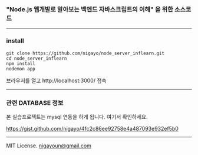 ### "Node.js 웹개발로 알아보는 백엔드 자바스크립트의 이해" 을 위한 소스코드

---

### install

```shell
git clone https://github.com/nigayo/node_server_inflearn.git
cd node_server_inflearn
npm install
nodemon app
```

브라우저를 열고 http://localhost:3000/ 접속

---

### 관련 DATABASE 정보
본 실습프로젝트는 mysql 연동을 하게 됩니다.
여기서 확인하세요.

https://gist.github.com/nigayo/4fc2c86ee92758e4a487093e932ef5b0


---
MIT License.
nigayoun@gmail.com


